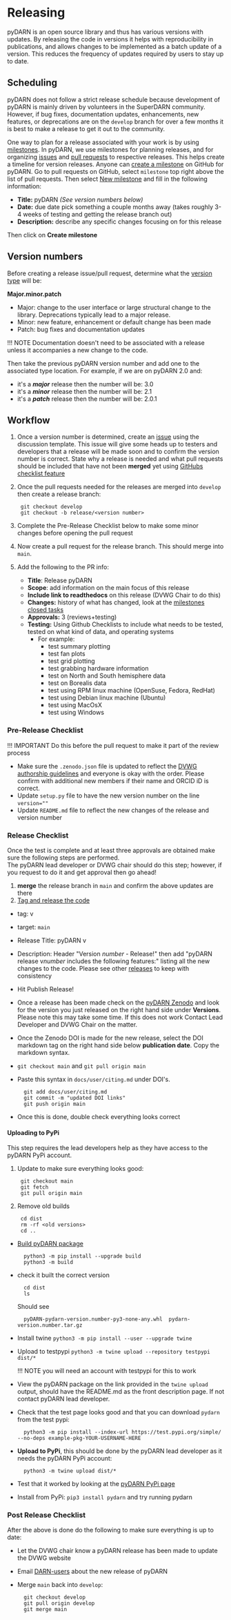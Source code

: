 <!--Copyright (C) 2021 SuperDARN Canada, University of Saskatchewan 
Author(s): Marina Schmidt 
Modifications:

Disclaimer:
pyDARN is under the LGPL v3 license found in the root directory LICENSE.md 
Everyone is permitted to copy and distribute verbatim copies of this license 
document, but changing it is not allowed.

This version of the GNU Lesser General Public License incorporates the terms
and conditions of version 3 of the GNU General Public License, supplemented by
the additional permissions listed below.
-->

# Releasing 

pyDARN is an open source library and thus has various versions with updates. By releasing the code in versions it helps with reproducibility in publications, and allows changes to be implemented as a batch update of a version.  This reduces the frequency of updates required by users to stay up to date.

## Scheduling 

pyDARN does not follow a strict release schedule because development of pyDARN is mainly driven by volunteers in the SuperDARN community.  
However, if bug fixes, documentation updates, enhancements, new features, or deprecations are on the `develop` branch for over a few months it is 
best to make a release to get it out to the community. 

One way to plan for a release associated with your work is by using [milestones](https://docs.github.com/en/github/managing-your-work-on-github/about-milestones). In pyDARN, we use milestones for planning releases, and for organizing [issues](issues.md) and [pull requests](PR.md) to respective releases.  This helps create a timeline for version releases. 
Anyone can [create a milestone](https://github.com/SuperDARN/pydarn/milestones) on GitHub for pyDARN. 
Go to pull requests on GitHub, select `milestone` top right above the list of pull requests. Then select [New milestone](https://github.com/SuperDARN/pydarn/milestones/new) and fill in the following information:

- **Title:** pyDARN *(See version numbers below)*
- **Date:** due date pick something a couple months away (takes roughly 3-4 weeks of testing and getting the release branch out)
- **Description:** describe any specific changes focusing on for this release 

Then click on **Create milestone**

## Version numbers

Before creating a release issue/pull request, determine what the [version type](https://semver.org/) will be:

**Major.minor.patch**

- Major: change to the user interface or large structural change to the library. Deprecations typically lead to a major release.  
- Minor: new feature, enhancement or default change has been made 
- Patch: bug fixes and documentation updates

!!! NOTE
    Documentation doesn't need to be associated with a release unless it accompanies a new change to the code. 

Then take the previous pyDARN version number and add one to the associated type location. 
For example, if we are on pyDARN 2.0 and:

- it's a ***major*** release then the number will be: 3.0
- it's a ***minor*** release then the number will be: 2.1
- it's a ***patch*** release then the number will be: 2.0.1 


## Workflow

1. Once a version number is determined, create an [issue](issues.md) using the discussion template. This issue will give some heads up to testers and developers that a release will be made soon 
and to confirm the version number is correct. State why a release is needed and what pull requests should be included that have not been **merged** yet using [GitHubs checklist feature](https://docs.github.com/en/github/managing-your-work-on-github/about-task-lists)
2. Once the pull requests needed for the releases are merged into `develop` then create a release branch:
        
        git checkout develop
        git checkout -b release/<version number>

3. Complete the Pre-Release Checklist below to make some minor changes before opening the pull request
4. Now create a pull request for the release branch.  This should merge into `main`.
5. Add the following to the PR info: 
    - **Title**: Release pyDARN <version>
    - **Scope**: add information on the main focus of this release
    - **Include link to readthedocs** on this release (DVWG Chair to do this)
    - **Changes:** history of what has changed, look at the [milestones closed tasks](https://github.com/SuperDARN/pydarn/milestones?state=open)
    - **Approvals:** 3 (reviews+testing)
    - **Testing:** Using Github Checklists to include what needs to be tested, tested on what kind of data, and operating systems
        - For example: 
            - test summary plotting 
            - test fan plots 
            - test grid plotting 
            - test grabbing hardware information 
            - test on North and South hemisphere data
            - test on Borealis data 
            - test using RPM linux machine (OpenSuse, Fedora, RedHat)
            - test using Debian linux machine (Ubuntu)
            - test using MacOsX
            - test using Windows 



### Pre-Release Checklist 

!!! IMPORTANT
    Do this before the pull request to make it part of the review process 

- Make sure the `.zenodo.json` file is updated to reflect the [DVWG authorship guidelines]() and everyone is okay with the order. Please confirm with additional new members if their name and ORCID iD is correct. 
- Update `setup.py` file to have the new version number on the line `version=""`
- Update `README.md` file to reflect the new changes of the release and version number 

### Release Checklist

Once the test is complete and at least three approvals are obtained make sure the following steps are performed.  
The pyDARN lead developer or DVWG chair should do this step; however, if you request to do it and get approval then go ahead! 

1. **merge** the release branch in `main` and confirm the above updates are there
2. [Tag and release the code](https://github.com/SuperDARN/pydarn/releases/new)
- tag: v<version number>
- target: `main`
- Release Title: pyDARN v<version number>
- Description: Header "Version *number* - Release!" then add "pyDARN release v*number* includes the following features:" listing all the new changes to the code. Please see other [releases](https://github.com/SuperDARN/pydarn/releases) to keep with consistency
- Hit Publish Release!
- Once a release has been made check on the [pyDARN Zenodo](https://zenodo.org/record/3727269) and look for the version you just released on the right hand side under **Versions**. Please note this may take some time. If this does not work Contact Lead Developer and DVWG Chair on the matter.
- Once the Zenodo DOI is made for the new release, select the DOI markdown tag on the right hand side below **publication date**. Copy the markdown syntax. 
- `git checkout main` and `git pull origin main`
- Paste this syntax in `docs/user/citing.md` under DOI's.       
    
        git add docs/user/citing.md
        git commit -m "updated DOI links"
        git push origin main

- Once this is done, double check everything looks correct

#### Uploading to PyPi 
This step requires the lead developers help as they have access to the pyDARN PyPi account. 

1. Update to make sure everything looks good:
      
        git checkout main
        git fetch
        git pull origin main 

2. Remove old builds
        
        cd dist 
        rm -rf <old versions>
        cd ..

- [Build pyDARN package](https://packaging.python.org/tutorials/packaging-projects/)
        
        python3 -m pip install --upgrade build
        python3 -m build

- check it built the correct version
        
        cd dist
        ls
  Should see 
        
        pyDARN-pydarn-version.number-py3-none-any.whl  pydarn-version.number.tar.gz

- Install twine `python3 -m pip install --user --upgrade twine`
- Upload to testpypi `python3 -m twine upload --repository testpypi dist/*` 
    
    !!! NOTE
        you will need an account with testpypi for this to work

- View the pyDARN package on the link provided in the `twine upload` output, should have the README.md as the front description page. If not contact pyDARN lead developer. 
- Check that the test page looks good and that you can download `pydarn` from the test pypi: 
        
        python3 -m pip install --index-url https://test.pypi.org/simple/ --no-deps example-pkg-YOUR-USERNAME-HERE

- **Upload to PyPi**, this should be done by the pyDARN lead developer as it needs the pyDARN PyPi account: 
  
        python3 -m twine upload dist/*

- Test that it worked by looking at the [pyDARN PyPi page](https://pypi.org/project/pydarn/)
- Install from PyPi: `pip3 install pydarn` and try running pydarn 

### Post Release Checklist

After the above is done do the following to make sure everything is up to date: 

- Let the DVWG chair know a pyDARN release has been made to update the DVWG website 
- Email [DARN-users](darn-users@isee.nagoya-u.ac.jp) about the new release of pyDARN 
- Merge `main` back into `develop`:
        
        git checkout develop
        git pull origin develop
        git merge main
